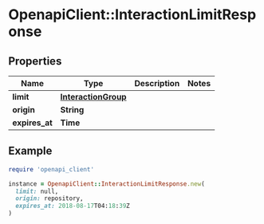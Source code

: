 # OpenapiClient::InteractionLimitResponse

## Properties

| Name | Type | Description | Notes |
| ---- | ---- | ----------- | ----- |
| **limit** | [**InteractionGroup**](InteractionGroup.md) |  |  |
| **origin** | **String** |  |  |
| **expires_at** | **Time** |  |  |

## Example

```ruby
require 'openapi_client'

instance = OpenapiClient::InteractionLimitResponse.new(
  limit: null,
  origin: repository,
  expires_at: 2018-08-17T04:18:39Z
)
```

